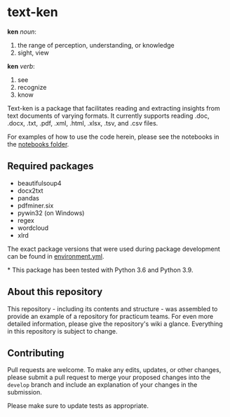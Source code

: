 # text-ken
**ken** _noun_:
  1. the range of perception, understanding, or knowledge
  2. sight, view

**ken** _verb_:
  1. see
  2. recognize
  3. know

Text-ken is a package that facilitates reading and extracting insights from text documents of varying formats. It currently supports reading .doc, .docx, .txt, .pdf, .xml, .html, .xlsx, .tsv, and .csv files.

For examples of how to use the code herein, please see the notebooks in the [notebooks folder](./notebooks).

## Required packages
- beautifulsoup4
- docx2txt
- pandas
- pdfminer.six
- pywin32 (on Windows)
- regex
- wordcloud
- xlrd

The exact package versions that were used during package development can be found in [environment.yml](./environment.yml).

\* This package has been tested with Python 3.6 and Python 3.9.

## About this repository
This repository - including its contents and structure - was assembled to provide an example of a repository for practicum teams. For even more detailed information, please give the repository's wiki a glance. Everything in this repository is subject to change.

## Contributing
Pull requests are welcome. To make any edits, updates, or other changes, please submit a pull request to merge your proposed changes into the `develop` branch and include an explanation of your changes in the submission.

Please make sure to update tests as appropriate.
